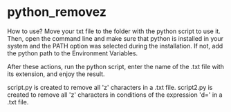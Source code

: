 # python_removez
How to use? Move your txt file to the folder with the python script to use it. Then, open the command line and make sure that python is installed in your system and the PATH option was selected during the installation. If not, add the python path to the Environment Variables.

After these actions, run the python script, enter the name of the .txt file with its extension, and enjoy the result.

script.py is created to remove all 'z' characters in a .txt file.
script2.py is created to remove all 'z' characters in conditions of the expression 'd=' in a .txt file.
